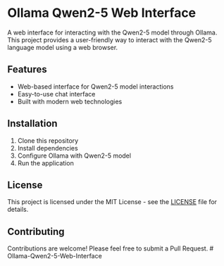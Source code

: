 # Ollama Qwen2-5 Web Interface

A web interface for interacting with the Qwen2-5 model through Ollama. This project provides a user-friendly way to interact with the Qwen2-5 language model using a web browser.

## Features

- Web-based interface for Qwen2-5 model interactions
- Easy-to-use chat interface
- Built with modern web technologies

## Installation

1. Clone this repository
2. Install dependencies
3. Configure Ollama with Qwen2-5 model
4. Run the application

## License

This project is licensed under the MIT License - see the [LICENSE](LICENSE) file for details.

## Contributing

Contributions are welcome! Please feel free to submit a Pull Request.
#   O l l a m a - Q w e n 2 - 5 - W e b - I n t e r f a c e  
 